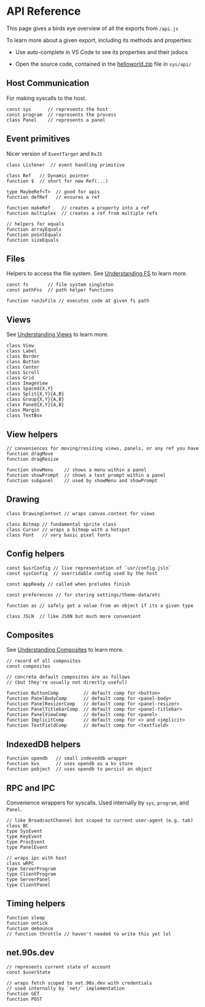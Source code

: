 # API Reference

This page gives a birds eye overview of all the exports from `/api.js`

To learn more about a given export, including its methods and properties:

* Use auto-complete in VS Code to see its properties and their jsdocs

* Open the source code, contained in the [helloworld.zip](${OSHOST}/helloworld.zip) file in `sys/api/`


## Host Communication

For making syscalls to the host.

```
const sys      // represents the host
const program  // represents the process
class Panel    // represents a panel
```


## Event primitives

Nicer version of `EventTarget` and `RxJS`

```
class Listener  // event handling primitive

class Ref   // Dynamic pointer
function $  // short for new Ref(...)

type MaybeRef<T>  // good for apis
function defRef   // ensures a ref

function makeRef    // creates a property into a ref
function multiplex  // creates a ref from multiple refs

// helpers for equals
function arrayEquals
function pointEquals
function sizeEquals
```

## Files

Helpers to access the file system.
See [Understanding FS](/understanding-fs.html) to learn more.

```
const fs       // file system singleton
const pathFns  // path helper functions

function runJsFile // executes code at given fs path
```

## Views

See [Understanding Views](/understanding-views.html) to learn more.

```
class View
class Label
class Border
class Button
class Center
class Scroll
class Grid
class ImageView
class Spaced{X,Y}
class Split{X,Y}{A,B}
class Group{X,Y}{A,B}
class Paned{X,Y}{A,B}
class Margin
class TextBox
```

## View helpers
```
// conveniences for moving/resizing views, panels, or any ref you have
function dragMove
function dragResize

function showMenu    // shows a menu within a panel
function showPrompt  // shows a text prompt within a panel
function subpanel    // used by showMenu and showPrompt
```

## Drawing
```
class DrawingContext // wraps canvas.context for views

class Bitmap // fundamental sprite class
class Cursor // wraps a bitmap with a hotspot
class Font   // very basic pixel fonts
```

## Config helpers
```
const $usrConfig // live representation of `usr/config.jsln`
const sysConfig  // overridable config used by the host

const appReady // called when preludes finish

const preferences // for storing settings/theme-data/etc

function as // safely get a value from an object if its a given type

class JSLN  // like JSON but much more convenient
```

## Composites

See [Understanding Composites](/understanding-composites.html) to learn more.

```
// record of all composites
const composites

// concrete default composites are as follows
// (but they're usually not directly useful)

function ButtonComp         // default comp for <button>
function PanelBodyComp      // default comp for <panel-body>
function PanelResizerComp   // default comp for <panel-resizer>
function PanelTitlebarComp  // default comp for <panel-titlebar>
function PanelViewComp      // default comp for <panel>
function ImplicitComp       // default comp for <> and <implicit>
function TextFieldComp      // default comp for <textfield>
```

## IndexedDB helpers
```
function opendb   // small indexeddb wrapper
function kvs      // uses opendb as a kv store
function pobject  // uses opendb to persist an object
```

## RPC and IPC

Convenience wrappers for syscalls.
Used internally by `sys`, `program`, and `Panel`.

```
// like BroadcastChannel but scoped to current user-agent (e.g. tab)
class BC
type SysEvent
type KeyEvent
type ProcEvent
type PanelEvent

// wraps ipc with host
class wRPC
type ServerProgram
type ClientProgram
type ServerPanel
type ClientPanel
```

## Timing helpers
```
function sleep
function ontick
function debounce
// function throttle // haven't needed to write this yet lol
```

## net.90s.dev

```
// represents current state of account
const $userState

// wraps fetch scoped to net.90s.dev with credentials
// used internally by `net/` implementation
function GET
function POST
```
